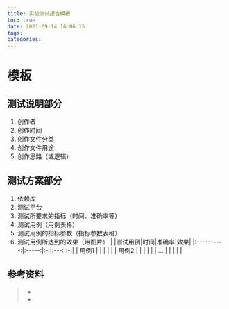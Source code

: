 ```yaml
---
title: 实验测试报告模板
toc: true
date: 2021-09-14 16:06:15
tags:
categories:
---
```


# 模板

## 测试说明部分
1. 创作者
2. 创作时间
3. 创作文件分类
4. 创作文件用途
5. 创作思路（或逻辑）

## 测试方案部分
1. 依赖库
2. 测试平台
3. 测试所要求的指标（时间、准确率等）
4. 测试用例（用例表格）
5. 测试用例的指标参数（指标参数表格）
6. 测试用例所达到的效果（带图片）
    |            |测试用例|时间|准确率|效果|
    |:----------:|:-----:|:-:|:---:|:-:|
    |   用例1     |      |    |     |   |
    |   用例2     |      |    |     |   |
    |   ...      |      |    |     |   |

## 参考资料
> - []()
> - []()

